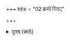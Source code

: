 +++
title = "02 प्राणो विराट्"

+++
<details><summary>मूलम् (WS)</summary>

प्राणो विराट् प्राणो देष्ट्री प्राणं सर्व उपासते ।  
प्राणो अग्निश्चन्द्रमाः सूर्यः प्राणमाहुः प्रजापतिम् ॥ २ ॥
</details>